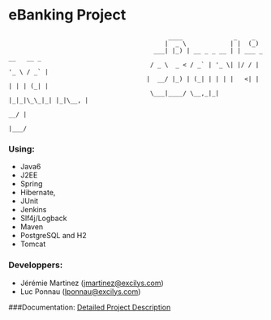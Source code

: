 #                                               eBanking Project

                                                ____              _    _             
                                               |  _ \            | |  (_)            
                                            ___| |_) | __ _ _ __ | | ___ _ __   __ _ 
                                           / _ \  _ < / _` | '_ \| |/ / | '_ \ / _` |
                                          |  __/ |_) | (_| | | | |   <| | | | | (_| |
                                           \___|____/ \__,_|_| |_|_|\_\_|_| |_|\__, |
                                                                                __/ |
                                                                               |___/ 

### Using:  
* Java6
* J2EE
* Spring
* Hibernate,
* JUnit
* Jenkins
* Slf4j/Logback
* Maven
* PostgreSQL and H2
* Tomcat

### Developpers:
* Jérémie Martinez (jmartinez@excilys.com)
* Luc Ponnau (lponnau@excilys.com)

###Documentation:
[Detailed Project Description](https://github.com/downloads/lponnau/ExcilysBanking/DescriptionProjet.pdf)